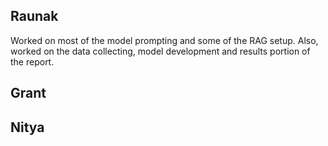 ## Raunak
Worked on most of the model prompting and some of the RAG setup. Also, worked on the data collecting, model development and results portion of the report.

## Grant

## Nitya